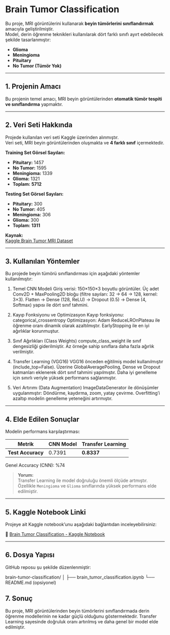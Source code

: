 # **Brain Tumor Classification**

Bu proje, MRI görüntülerini kullanarak **beyin tümörlerini sınıflandırmak** amacıyla geliştirilmiştir.  
Model, derin öğrenme teknikleri kullanılarak dört farklı sınıfı ayırt edebilecek şekilde tasarlanmıştır:

- **Glioma**
- **Meningioma**
- **Pituitary**
- **No Tumor (Tümör Yok)**

---

## **1. Projenin Amacı**
Bu projenin temel amacı, MRI beyin görüntülerinden **otomatik tümör tespiti ve sınıflandırma** yapmaktır.  

---

## **2. Veri Seti Hakkında**
Projede kullanılan veri seti Kaggle üzerinden alınmıştır.  
Veri seti, MRI beyin görüntülerinden oluşmakta ve **4 farklı sınıf** içermektedir.


**Training Set Görsel Sayıları:**
- **Pituitary:** 1457  
- **No Tumor:** 1595  
- **Meningioma:** 1339  
- **Glioma:** 1321  
- **Toplam:** **5712**

**Testing Set Görsel Sayıları:**
- **Pituitary:** 300  
- **No Tumor:** 405  
- **Meningioma:** 306  
- **Glioma:** 300  
- **Toplam:** **1311**

**Kaynak:**  
[Kaggle Brain Tumor MRI Dataset](https://www.kaggle.com/datasets)

---

## **3. Kullanılan Yöntemler**

Bu projede beyin tümörü sınıflandırması için aşağıdaki yöntemler kullanılmıştır:

1. Temel CNN Modeli
Giriş verisi: 150×150×3 boyutlu görüntüler.
Üç adet Conv2D + MaxPooling2D bloğu (filtre sayıları: 32 → 64 → 128, kernel: 3×3).
Flatten → Dense (128, ReLU) → Dropout (0.5) → Dense (4, Softmax) yapısı ile dört sınıf tahmini.

2. Kayıp Fonksiyonu ve Optimizasyon
Kayıp fonksiyonu: categorical_crossentropy
Optimizasyon: Adam
ReduceLROnPlateau ile öğrenme oranı dinamik olarak azaltılmıştır.
EarlyStopping ile en iyi ağırlıklar korunmuştur.

3. Sınıf Ağırlıkları (Class Weights)
compute_class_weight ile sınıf dengesizliği giderilmiştir.
Az örneğe sahip sınıflara daha fazla ağırlık verilmiştir.

4. Transfer Learning (VGG16)
VGG16 önceden eğitilmiş model kullanılmıştır (include_top=False).
Üzerine GlobalAveragePooling, Dense ve Dropout katmanları eklenerek dört sınıf tahmini yapılmıştır.
Daha iyi genelleme için sınırlı veriyle yüksek performans sağlanmıştır.

5. Veri Artırımı (Data Augmentation)
ImageDataGenerator ile dönüşümler uygulanmıştır:
Döndürme, kaydırma, zoom, yatay çevirme.
Overfitting’i azaltıp modelin genelleme yeteneğini artırmıştır.

---

## **4. Elde Edilen Sonuçlar**

Modelin performans karşılaştırması:

| Metrik            | CNN Model | Transfer Learning |
| ----------------- | --------- | ----------------- |
| **Test Accuracy** | 0.7391    | **0.8337**        |

Genel Accuracy (CNN): %74

> **Yorum:**  
> Transfer Learning ile model doğruluğu önemli ölçüde artmıştır.  
> Özellikle `Meningioma` ve `Glioma` sınıflarında yüksek performans elde edilmiştir.  

---

## **5. Kaggle Notebook Linki**
Projeye ait Kaggle notebook’unu aşağıdaki bağlantıdan inceleyebilirsiniz:  

🔗 [Brain Tumor Classification - Kaggle Notebook](https://www.kaggle.com/code/cansuteymur/brain-tumor-classification)

---

## **6. Dosya Yapısı**
GitHub reposu şu şekilde düzenlenmiştir:

brain-tumor-classification/
│
├── brain_tumor_classification.ipynb
└── README.md (opsiyonel)


## **7. Sonuç**

Bu proje, MRI görüntülerinden beyin tümörlerini sınıflandırmada derin öğrenme modellerinin ne kadar güçlü olduğunu göstermektedir.
Transfer Learning sayesinde doğruluk oranı artırılmış ve daha genel bir model elde edilmiştir.

